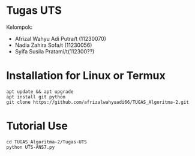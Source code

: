 # Tugas UTS
Kelompok:

 * Afrizal Wahyu Adi Putra/t    (11230070)
 * Nadia Zahira Sofa/t          (11230056)
 * Syifa Susila Pratami/t(112300??)

# Installation for Linux or Termux

  ```
  apt update && apt upgrade
  apt install git python
  git clone https://github.com/afrizalwahyuadi66/TUGAS_Algoritma-2.git
  ```

# Tutorial Use
  
  ```
  cd TUGAS_Algoritma-2/Tugas-UTS
  python UTS-ANS7.py
  ```
